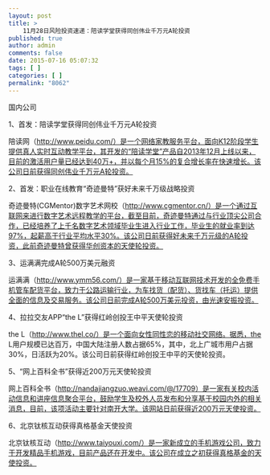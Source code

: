 ```yaml
---
layout: post
title: >
    11月28日风险投资速递：陪读学堂获得同创伟业千万元A轮投资
published: true
author: admin
comments: false
date: 2015-07-16 05:07:32
tags: [ ]
categories: [ ]
permalink: "8062"
---
```



国内公司

1、首发：陪读学堂获得同创伟业千万元A轮投资

陪读网（http://www.peidu.com/）是一个网络家教服务平台，面向K12阶段学生提供真人实时互动教学平台，其开发的“陪读学堂”产品自2013年12月上线以来，目前的激活用户量已经达到40万+，并以每个月15%的复合增长率在快速增长。该公司日前获得同创伟业千万元A轮投资。

2、首发：职业在线教育“奇迹曼特”获好未来千万级战略投资

奇迹曼特(CGMentor)数字艺术网校（http://www.cgmentor.cn/）是一个通过互联网来进行数字艺术远程教学的平台，截至目前，奇迹曼特通过与行业顶尖公司合作，已经培养了上千名数字艺术领域毕业生进入行业工作，毕业生的就业率到达97%，起薪高于行业平均水平30%。该公司日前获得好未来千万元级的A轮投资，此前奇迹曼特曾获得华创资本的天使轮投资。

3、运满满完成A轮500万美元融资

运满满（http://www.ymm56.com/）是一家基于移动互联网技术开发的全免费手机管车配货平台，致力于公路运输行业，为车找货（配货）、货找车（托运）提供全面的信息及交易服务。该公司日前完成A轮500万美元投资，由光速安振投资。

4、拉拉交友APP“the L”获得红岭创投王中平天使轮投资

the L（http://www.thel.co/）是一个面向女性同性恋的移动社交网络。据悉，the L用户规模已达百万，中国大陆注册人数占据65%，其中，北上广城市用户占据30%，日活跃为20%。该公司日前获得红岭创投王中平的天使轮投资。

5、“网上百科全书”获得近200万元天使轮投资

网上百科全书（http://nandajiangzuo.weavi.com/@/17709）是一家有关校内活动信息和讲座信息聚合平台，鼓励学生及校外人员发布和分享基于校园内外的相关消息，目前，该项活动主要针对南开大学。该网站日前获得近200万元天使投资。

6、北京钛核互动获得真格基金天使投资

北京钛核互动（http://www.taiyouxi.com/）是一家新成立的手机游戏公司，致力于开发精品手机游戏，目前产品还在开发中。该公司在成立之初获得真格基金的天使投资。